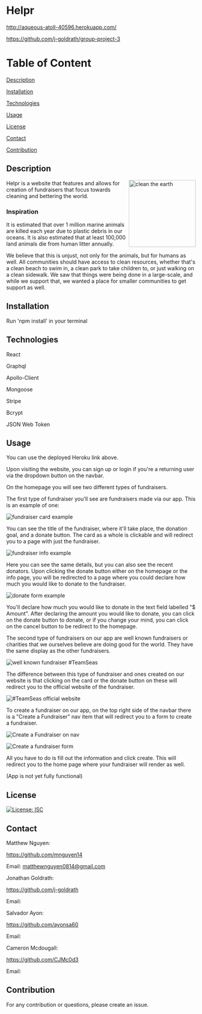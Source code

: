 # Helpr

http://aqueous-atoll-40596.herokuapp.com/

https://github.com/j-goldrath/group-project-3

# Table of Content
[Description](#Description)

[Installation](#Installation)

[Technologies](#Technologies)

[Usage](#Usage)

[License](#License)

[Contact](#Contact)

[Contribution](#Contribution)

## Description
<img src="./assets/images/cleanEarth.jpg" align="right" alt="clean the earth" height="178">

Helpr is a website that features and allows for creation of fundraisers that focus towards cleaning and bettering the world.

### Inspiration

It is estimated that over 1 million marine animals are killed each year due to plastic debris in our oceans. It is also estimated that at least 100,000 land animals die from human litter annually.

We believe that this is unjust, not only for the animals, but for humans as well. All communities should have access to clean resources, whether that's a clean beach to swim in, a clean park to take children to, or just walking on a clean sidewalk. We saw that things were being done in a large-scale, and while we support that, we wanted a place for smaller communities to get support as well. 

## Installation
Run 'npm install' in your terminal

## Technologies

React

Graphql

Apollo-Client

Mongoose

Stripe

Bcrypt

JSON Web Token

## Usage
You can use the deployed Heroku link above.

Upon visiting the website, you can sign up or login if you're a returning user via the dropdown button on the navbar.

On the homepage you will see two different types of fundraisers. 

The first type of fundraiser you'll see are fundraisers made via our app. This is an example of one:

![fundraiser card example](./assets/images/readme1.jpg)

You can see the title of the fundraiser, where it'll take place, the donation goal, and a donate button. The card as a whole is clickable and will redirect you to a page with just the fundraiser.

![fundraiser info example](./assets/images/readme2.jpg)

Here you can see the same details, but you can also see the recent donators. Upon clicking the donate button either on the homepage or the info page, you will be redirected to a page where you could declare how much you would like to donate to the fundraiser. 

![donate form example](./assets/images/readme3.png)

You'll declare how much you would like to donate in the text field labelled "$ Amount". After declaring the amount you would like to donate, you can click on the donate button to donate, or if you change your mind, you can click on the cancel button to be redirect to the homepage.

The second type of fundraisers on our app are well known fundraisers or charities that we ourselves believe are doing good for the world. They have the same display as the other fundraisers. 

![well known fundraiser #TeamSeas](./assets/images/readme4.png)

The difference between this type of fundraiser and ones created on our website is that clicking on the card or the donate button on these will redirect you to the official website of the fundraiser. 

![#TeamSeas official website](./assets/images/readme5.png)

To create a fundraiser on our app, on the top right side of the navbar there is a "Create a Fundraiser" nav item that will redirect you to a form to create a fundraiser. 

![Create a Fundraiser on nav](./assets/images/readme6.png)

![Create a fundraiser form](./assets/images/readme7.png)

All you have to do is fill out the information and click create. This will redirect you to the home page where your fundraiser will render as well. 

(App is not yet fully functional)

## License
[![License: ISC](https://img.shields.io/badge/License-ISC-yellow.svg)](https://opensource.org/licenses/ISC)

## Contact
Matthew Nguyen:

https://github.com/mnguyen14

Email: matthewnguyen0814@gmail.com

Jonathan Goldrath:

https://github.com/j-goldrath

Email:

Salvador Ayon:

https://github.com/ayonsa60

Email: 


Cameron Mcdougall:

https://github.com/CJMc0d3

Email: 

## Contribution

For any contribution or questions, please create an issue.